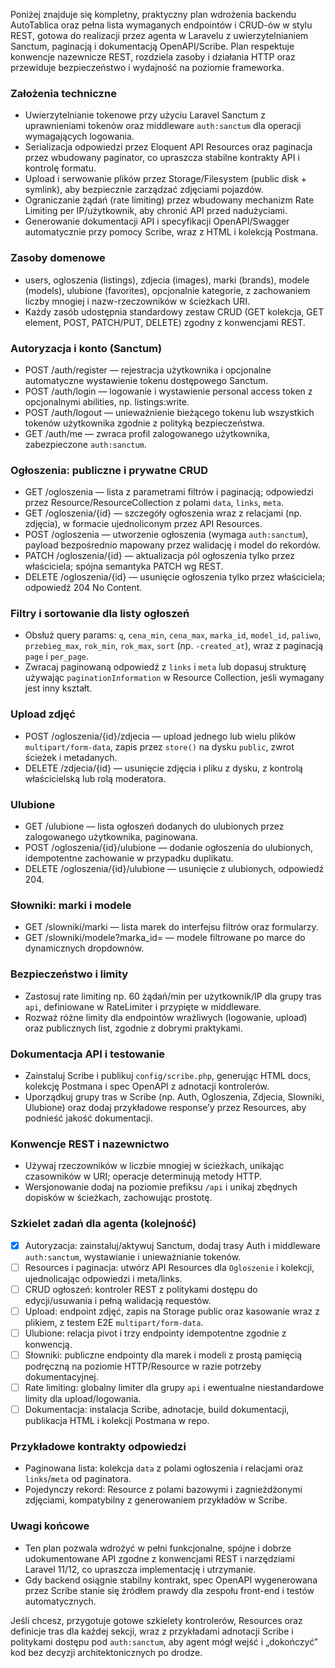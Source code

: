 Poniżej znajduje się kompletny, praktyczny plan wdrożenia backendu AutoTablica oraz pełna lista wymaganych endpointów i CRUD-ów w stylu REST, gotowa do realizacji przez agenta w Laravelu z uwierzytelnianiem Sanctum, paginacją i dokumentacją OpenAPI/Scribe. Plan respektuje konwencje nazewnicze REST, rozdziela zasoby i działania HTTP oraz przewiduje bezpieczeństwo i wydajność na poziomie frameworka.

### Założenia techniczne
- Uwierzytelnianie tokenowe przy użyciu Laravel Sanctum z uprawnieniami tokenów oraz middleware `auth:sanctum` dla operacji wymagających logowania.
- Serializacja odpowiedzi przez Eloquent API Resources oraz paginacja przez wbudowany paginator, co upraszcza stabilne kontrakty API i kontrolę formatu.
- Upload i serwowanie plików przez Storage/Filesystem (public disk + symlink), aby bezpiecznie zarządzać zdjęciami pojazdów.
- Ograniczanie żądań (rate limiting) przez wbudowany mechanizm Rate Limiting per IP/użytkownik, aby chronić API przed nadużyciami.
- Generowanie dokumentacji API i specyfikacji OpenAPI/Swagger automatycznie przy pomocy Scribe, wraz z HTML i kolekcją Postmana.

### Zasoby domenowe
- users, ogloszenia (listings), zdjecia (images), marki (brands), modele (models), ulubione (favorites), opcjonalnie kategorie, z zachowaniem liczby mnogiej i nazw-rzeczowników w ścieżkach URI.
- Każdy zasób udostępnia standardowy zestaw CRUD (GET kolekcja, GET element, POST, PATCH/PUT, DELETE) zgodny z konwencjami REST.

### Autoryzacja i konto (Sanctum)
- POST /auth/register — rejestracja użytkownika i opcjonalne automatyczne wystawienie tokenu dostępowego Sanctum.
- POST /auth/login — logowanie i wystawienie personal access token z opcjonalnymi abilities, np. listings:write.
- POST /auth/logout — unieważnienie bieżącego tokenu lub wszystkich tokenów użytkownika zgodnie z polityką bezpieczeństwa.
- GET /auth/me — zwraca profil zalogowanego użytkownika, zabezpieczone `auth:sanctum`.

### Ogłoszenia: publiczne i prywatne CRUD
- GET /ogloszenia — lista z parametrami filtrów i paginacją; odpowiedzi przez Resource/ResourceCollection z polami `data`, `links`, `meta`.
- GET /ogloszenia/{id} — szczegóły ogłoszenia wraz z relacjami (np. zdjęcia), w formacie ujednoliconym przez API Resources.
- POST /ogloszenia — utworzenie ogłoszenia (wymaga `auth:sanctum`), payload bezpośrednio mapowany przez walidację i model do rekordów.
- PATCH /ogloszenia/{id} — aktualizacja pól ogłoszenia tylko przez właściciela; spójna semantyka PATCH wg REST.
- DELETE /ogloszenia/{id} — usunięcie ogłoszenia tylko przez właściciela; odpowiedź 204 No Content.

### Filtry i sortowanie dla listy ogłoszeń
- Obsłuż query params: `q`, `cena_min`, `cena_max`, `marka_id`, `model_id`, `paliwo`, `przebieg_max`, `rok_min`, `rok_max`, `sort` (np. `-created_at`), wraz z paginacją `page` i `per_page`.
- Zwracaj paginowaną odpowiedź z `links` i `meta` lub dopasuj strukturę używając `paginationInformation` w Resource Collection, jeśli wymagany jest inny kształt.

### Upload zdjęć
- POST /ogloszenia/{id}/zdjecia — upload jednego lub wielu plików `multipart/form-data`, zapis przez `store()` na dysku `public`, zwrot ścieżek i metadanych.
- DELETE /zdjecia/{id} — usunięcie zdjęcia i pliku z dysku, z kontrolą właścicielską lub rolą moderatora.

### Ulubione
- GET /ulubione — lista ogłoszeń dodanych do ulubionych przez zalogowanego użytkownika, paginowana.
- POST /ogloszenia/{id}/ulubione — dodanie ogłoszenia do ulubionych, idempotentne zachowanie w przypadku duplikatu.
- DELETE /ogloszenia/{id}/ulubione — usunięcie z ulubionych, odpowiedź 204.

### Słowniki: marki i modele
- GET /slowniki/marki — lista marek do interfejsu filtrów oraz formularzy.
- GET /slowniki/modele?marka_id= — modele filtrowane po marce do dynamicznych dropdownów.

### Bezpieczeństwo i limity
- Zastosuj rate limiting np. 60 żądań/min per użytkownik/IP dla grupy tras `api`, definiowane w RateLimiter i przypięte w middleware.
- Rozważ różne limity dla endpointów wrażliwych (logowanie, upload) oraz publicznych list, zgodnie z dobrymi praktykami.

### Dokumentacja API i testowanie
- Zainstaluj Scribe i publikuj `config/scribe.php`, generując HTML docs, kolekcję Postmana i spec OpenAPI z adnotacji kontrolerów.
- Uporządkuj grupy tras w Scribe (np. Auth, Ogloszenia, Zdjecia, Slowniki, Ulubione) oraz dodaj przykładowe response’y przez Resources, aby podnieść jakość dokumentacji.

### Konwencje REST i nazewnictwo
- Używaj rzeczowników w liczbie mnogiej w ścieżkach, unikając czasowników w URI; operacje determinują metody HTTP.
- Wersjonowanie dodaj na poziomie prefiksu `/api` i unikaj zbędnych dopisków w ścieżkach, zachowując prostotę.

### Szkielet zadań dla agenta (kolejność)
- [x] Autoryzacja: zainstaluj/aktywuj Sanctum, dodaj trasy Auth i middleware `auth:sanctum`, wystawianie i unieważnianie tokenów.
- [ ] Resources i paginacja: utwórz API Resources dla `Ogloszenie` i kolekcji, ujednolicając odpowiedzi i meta/links.
- [ ] CRUD ogłoszeń: kontroler REST z politykami dostępu do edycji/usuwania i pełną walidacją requestów.
- [ ] Upload: endpoint zdjęć, zapis na Storage public oraz kasowanie wraz z plikiem, z testem E2E `multipart/form-data`.
- [ ] Ulubione: relacja pivot i trzy endpointy idempotentne zgodnie z konwencją.
- [ ] Słowniki: publiczne endpointy dla marek i modeli z prostą pamięcią podręczną na poziomie HTTP/Resource w razie potrzeby dokumentacyjnej.
- [ ] Rate limiting: globalny limiter dla grupy `api` i ewentualne niestandardowe limity dla upload/logowania.
- [ ] Dokumentacja: instalacja Scribe, adnotacje, build dokumentacji, publikacja HTML i kolekcji Postmana w repo.

### Przykładowe kontrakty odpowiedzi
- Paginowana lista: kolekcja `data` z polami ogłoszenia i relacjami oraz `links`/`meta` od paginatora.
- Pojedynczy rekord: Resource z polami bazowymi i zagnieżdżonymi zdjęciami, kompatybilny z generowaniem przykładów w Scribe.

### Uwagi końcowe
- Ten plan pozwala wdrożyć w pełni funkcjonalne, spójne i dobrze udokumentowane API zgodne z konwencjami REST i narzędziami Laravel 11/12, co upraszcza implementację i utrzymanie.
- Gdy backend osiągnie stabilny kontrakt, spec OpenAPI wygenerowana przez Scribe stanie się źródłem prawdy dla zespołu front-end i testów automatycznych.

Jeśli chcesz, przygotuje gotowe szkielety kontrolerów, Resources oraz definicje tras dla każdej sekcji, wraz z przykładami adnotacji Scribe i politykami dostępu pod `auth:sanctum`, aby agent mógł wejść i „dokończyć” kod bez decyzji architektonicznych po drodze.